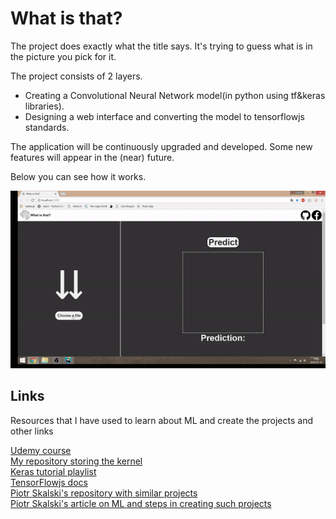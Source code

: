 
<h1>What is that?</h1>

<p>The project does exactly what the title says. It's trying to guess what is in the picture you pick for it.</p>

<p>The project consists of 2 layers.</p>

<ul>
	<li>Creating a Convolutional Neural Network model(in python using tf&keras libraries).</li>
	<li>Designing a web interface and converting the model to tensorflowjs standards.</li>
</ul>

<p>The application will be continuously upgraded and developed. Some new features will appear in the (near) future.</p>
<p>Below you can see how it works.</p>


<p align="center"> 
<img src="video/objects.gif">
</p>

<h2>Links</h2>
<p>Resources that I have used to learn about ML and create the projects and other links</p>


<a href="https://www.udemy.com/machinelearning/">Udemy course</a> <br/>
<a href="https://github.com/lukasy09/IchLerneCNN.py">My repository storing the kernel</a><br/>
<a href="https://www.youtube.com/watch?v=RznKVRTFkBY&list=PLZbbT5o_s2xrwRnXk_yCPtnqqo4_u2YGL">Keras tutorial playlist</a><br/>
<a href="https://js.tensorflow.org/tutorials/">TensorFlowjs docs</a><br/>
<a href="https://github.com/SkalskiP/ILearnMachineLearning.js">Piotr Skalski's repository with similar projects</a><br/>
<a href="https://medium.com/@piotr.skalski92/my-first-tensorflow-js-project-b481bdad17fb">Piotr Skalski's article on ML and steps in creating such projects</a>
